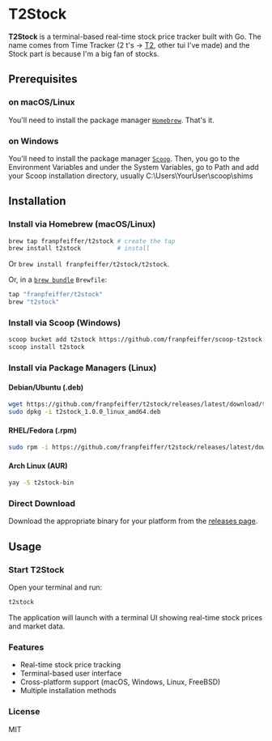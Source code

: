 # T2Stock

**T2Stock** is a terminal-based real-time stock price tracker built with Go.
The name comes from Time Tracker (2 t's -> [T2](https://github.com/franpfeiffer/t2), other tui I've made) and the Stock part is because
I'm a big fan of stocks.


## Prerequisites

### on macOS/Linux
You'll need to install the package manager [`Homebrew`](https://brew.sh/). That's it.

### on Windows
You'll need to install the package manager [`Scoop`](https://scoop.sh/).
Then, you go to the Environment Variables and under the System Variables,
go to Path and add your Scoop installation directory, usually C:\Users\YourUser\scoop\shims

## Installation

### Install via Homebrew (macOS/Linux)
```bash
brew tap franpfeiffer/t2stock # create the tap
brew install t2stock          # install
```
Or `brew install franpfeiffer/t2stock/t2stock`.

Or, in a [`brew bundle`](https://github.com/Homebrew/homebrew-bundle) `Brewfile`:
```bash
tap "franpfeiffer/t2stock"
brew "t2stock"
```

### Install via Scoop (Windows)
```bash
scoop bucket add t2stock https://github.com/franpfeiffer/scoop-t2stock # create the bucket
scoop install t2stock                                                  # install
```

### Install via Package Managers (Linux)

#### Debian/Ubuntu (.deb)
```bash
wget https://github.com/franpfeiffer/t2stock/releases/latest/download/t2stock_1.0.0_linux_amd64.deb
sudo dpkg -i t2stock_1.0.0_linux_amd64.deb
```

#### RHEL/Fedora (.rpm)
```bash
sudo rpm -i https://github.com/franpfeiffer/t2stock/releases/latest/download/t2stock_1.0.0_linux_amd64.rpm
```

#### Arch Linux (AUR)
```bash
yay -S t2stock-bin
```

### Direct Download
Download the appropriate binary for your platform from the [releases page](https://github.com/franpfeiffer/t2stock/releases).

## Usage

### Start T2Stock
Open your terminal and run:
```bash
t2stock
```

The application will launch with a terminal UI showing real-time stock prices and market data.

### Features
- Real-time stock price tracking
- Terminal-based user interface
- Cross-platform support (macOS, Windows, Linux, FreeBSD)
- Multiple installation methods


### License
MIT
